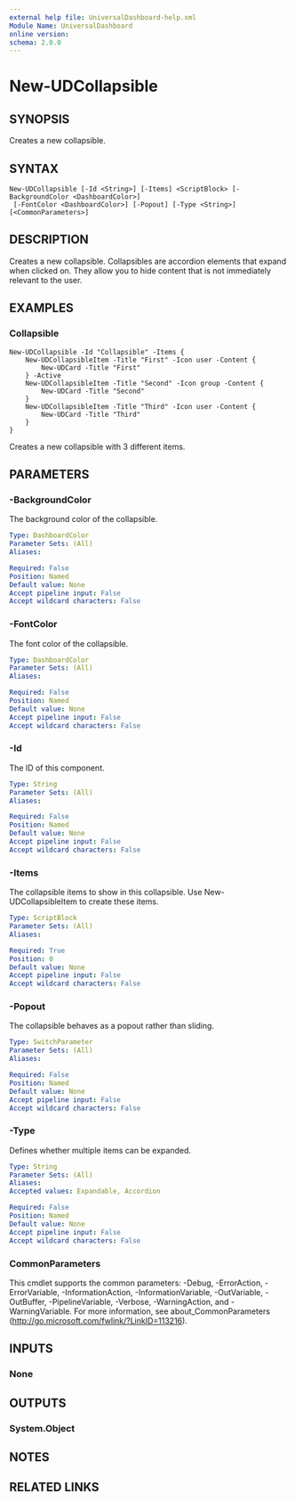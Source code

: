 ```yaml
---
external help file: UniversalDashboard-help.xml
Module Name: UniversalDashboard
online version: 
schema: 2.0.0
---
```


# New-UDCollapsible

## SYNOPSIS
Creates a new collapsible. 

## SYNTAX

```
New-UDCollapsible [-Id <String>] [-Items] <ScriptBlock> [-BackgroundColor <DashboardColor>]
 [-FontColor <DashboardColor>] [-Popout] [-Type <String>] [<CommonParameters>]
```

## DESCRIPTION
Creates a new collapsible. Collapsibles are accordion elements that expand when clicked on. They allow you to hide content that is not immediately relevant to the user.

## EXAMPLES

### Collapsible
```
New-UDCollapsible -Id "Collapsible" -Items {
    New-UDCollapsibleItem -Title "First" -Icon user -Content {
        New-UDCard -Title "First"
    } -Active
    New-UDCollapsibleItem -Title "Second" -Icon group -Content {
        New-UDCard -Title "Second"
    }
    New-UDCollapsibleItem -Title "Third" -Icon user -Content {
        New-UDCard -Title "Third"
    }
}
```

Creates a new collapsible with 3 different items. 

## PARAMETERS

### -BackgroundColor
The background color of the collapsible.

```yaml
Type: DashboardColor
Parameter Sets: (All)
Aliases: 

Required: False
Position: Named
Default value: None
Accept pipeline input: False
Accept wildcard characters: False
```

### -FontColor
The font color of the collapsible.

```yaml
Type: DashboardColor
Parameter Sets: (All)
Aliases: 

Required: False
Position: Named
Default value: None
Accept pipeline input: False
Accept wildcard characters: False
```

### -Id
The ID of this component.

```yaml
Type: String
Parameter Sets: (All)
Aliases: 

Required: False
Position: Named
Default value: None
Accept pipeline input: False
Accept wildcard characters: False
```

### -Items
The collapsible items to show in this collapsible. Use New-UDCollapsibleItem to create these items.

```yaml
Type: ScriptBlock
Parameter Sets: (All)
Aliases: 

Required: True
Position: 0
Default value: None
Accept pipeline input: False
Accept wildcard characters: False
```

### -Popout
The collapsible behaves as a popout rather than sliding. 

```yaml
Type: SwitchParameter
Parameter Sets: (All)
Aliases: 

Required: False
Position: Named
Default value: None
Accept pipeline input: False
Accept wildcard characters: False
```

### -Type
Defines whether multiple items can be expanded. 

```yaml
Type: String
Parameter Sets: (All)
Aliases: 
Accepted values: Expandable, Accordion

Required: False
Position: Named
Default value: None
Accept pipeline input: False
Accept wildcard characters: False
```

### CommonParameters
This cmdlet supports the common parameters: -Debug, -ErrorAction, -ErrorVariable, -InformationAction, -InformationVariable, -OutVariable, -OutBuffer, -PipelineVariable, -Verbose, -WarningAction, and -WarningVariable. For more information, see about_CommonParameters (http://go.microsoft.com/fwlink/?LinkID=113216).

## INPUTS

### None

## OUTPUTS

### System.Object

## NOTES

## RELATED LINKS


